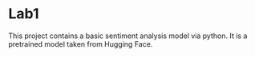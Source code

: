 # Lab1

This project contains a basic sentiment analysis model via python. 
It is a pretrained model taken from Hugging Face.
